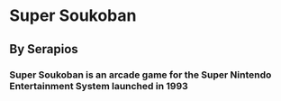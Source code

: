 # Super Soukoban
## By Serapios

### Super Soukoban is an arcade game for the Super Nintendo Entertainment System launched in 1993
